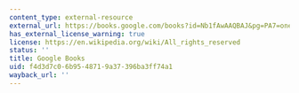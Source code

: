 ```yaml
---
content_type: external-resource
external_url: https://books.google.com/books?id=Nb1fAwAAQBAJ&pg=PA7=onepage#v=onepage&q&f=false
has_external_license_warning: true
license: https://en.wikipedia.org/wiki/All_rights_reserved
status: ''
title: Google Books
uid: f4d3d7c0-6b95-4871-9a37-396ba3ff74a1
wayback_url: ''
---
```

